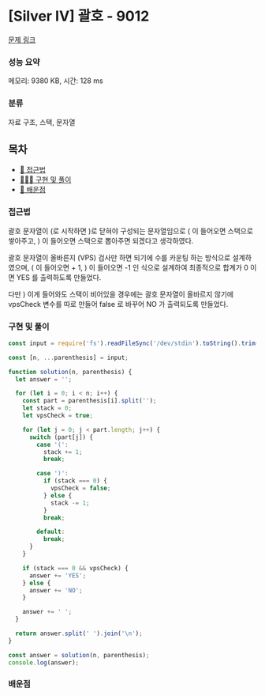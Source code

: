 # [Silver IV] 괄호 - 9012

[문제 링크](https://www.acmicpc.net/problem/9012)

### 성능 요약

메모리: 9380 KB, 시간: 128 ms

### 분류

자료 구조, 스택, 문자열

## 목차

- [🤔 접근법](#접근법)
- [👨🏻‍💻 구현 및 풀이](#구현-및-풀이)
- [🫢 배운점](#배운점)

### 접근법

괄호 문자열이 (로 시작하면 )로 닫혀야 구성되는 문자열임으로 ( 이 들어오면 스택으로 쌓아주고, ) 이 들어오면 스택으로 뽑아주면 되겠다고 생각하였다.

괄호 문자열이 올바른지 (VPS) 검사만 하면 되기에 수를 카운팅 하는 방식으로 설계하였으며, ( 이 들어오면 + 1, ) 이 들어오면 -1 인 식으로 설계하여 최종적으로 합계가 0 이면 YES 를 출력하도록 만들었다.

다만 ) 이게 들어와도 스택이 비어있을 경우에는 괄호 문자열이 올바르지 않기에 vpsCheck 변수를 따로 만들어 false 로 바꾸어 NO 가 출력되도록 만들었다.

### 구현 및 풀이

```javascript
const input = require('fs').readFileSync('/dev/stdin').toString().trim().split('\n');

const [n, ...parenthesis] = input;

function solution(n, parenthesis) {
  let answer = '';

  for (let i = 0; i < n; i++) {
    const part = parenthesis[i].split('');
    let stack = 0;
    let vpsCheck = true;

    for (let j = 0; j < part.length; j++) {
      switch (part[j]) {
        case '(':
          stack += 1;
          break;

        case ')':
          if (stack === 0) {
            vpsCheck = false;
          } else {
            stack -= 1;
          }
          break;

        default:
          break;
      }
    }

    if (stack === 0 && vpsCheck) {
      answer += 'YES';
    } else {
      answer += 'NO';
    }

    answer += ' ';
  }

  return answer.split(' ').join('\n');
}

const answer = solution(n, parenthesis);
console.log(answer);
```

### 배운점
